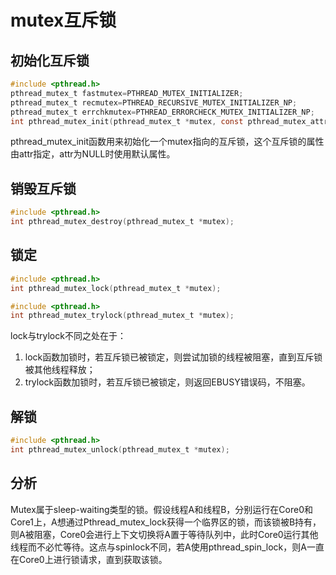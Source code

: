 # mutex互斥锁

## 初始化互斥锁

```c
#include <pthread.h>
pthread_mutex_t fastmutex=PTHREAD_MUTEX_INITIALIZER;
pthread_mutex_t recmutex=PTHREAD_RECURSIVE_MUTEX_INITIALIZER_NP;
pthread_mutex_t errchkmutex=PTHREAD_ERRORCHECK_MUTEX_INITIALIZER_NP;
int pthread_mutex_init(pthread_mutex_t *mutex, const pthread_mutex_attr *attr);
```

pthread_mutex_init函数用来初始化一个mutex指向的互斥锁，这个互斥锁的属性由attr指定，attr为NULL时使用默认属性。

## 销毁互斥锁

```c
#include <pthread.h>
int pthread_mutex_destroy(pthread_mutex_t *mutex);
```

## 锁定

```c
#include <pthread.h>
int pthread_mutex_lock(pthread_mutex_t *mutex);
```

```c
#include <pthread.h>
int pthread_mutex_trylock(pthread_mutex_t *mutex);
```

lock与trylock不同之处在于：

1. lock函数加锁时，若互斥锁已被锁定，则尝试加锁的线程被阻塞，直到互斥锁被其他线程释放；
2. trylock函数加锁时，若互斥锁已被锁定，则返回EBUSY错误码，不阻塞。

## 解锁

```c
#include <pthread.h>
int pthread_mutex_unlock(pthread_mutex_t *mutex);
```

## 分析

​	Mutex属于sleep-waiting类型的锁。假设线程A和线程B，分别运行在Core0和Core1上，A想通过Pthread_mutex_lock获得一个临界区的锁，而该锁被B持有，则A被阻塞，Core0会进行上下文切换将A置于等待队列中，此时Core0运行其他线程而不必忙等待。这点与spinlock不同，若A使用pthread_spin_lock，则A一直在Core0上进行锁请求，直到获取该锁。

